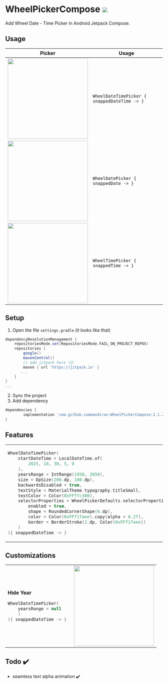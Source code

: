 # WheelPickerCompose [![](https://jitpack.io/v/commandiron/WheelPickerCompose.svg)](https://jitpack.io/#commandiron/WheelPickerCompose)

Add Wheel Date - Time Picker in Android Jetpack Compose.

## Usage
|Picker|Usage|
|------|-----|
|<img src="https://user-images.githubusercontent.com/50905347/201921058-82c7813d-b9c4-448c-a296-62465845152d.gif" width="256" height="256">|```WheelDateTimePicker { snappedDateTime -> }```|
|<img src="https://user-images.githubusercontent.com/50905347/201921069-14a8410b-5952-4130-80b0-71f9ca286a93.gif" width="256" height="256">|```WheelDatePicker { snappedDate -> }```|
|<img src="https://user-images.githubusercontent.com/50905347/201921066-b94b9fcd-c447-4b01-833f-03600e20ed44.gif" width="256" height="256">|```WheelTimePicker { snappedTime -> }```|


## Setup
1. Open the file `settings.gradle` (it looks like that)
```groovy
dependencyResolutionManagement {
    repositoriesMode.set(RepositoriesMode.FAIL_ON_PROJECT_REPOS)
    repositories {
        google()
        mavenCentral()
        // add jitpack here 👇🏽
        maven { url 'https://jitpack.io' }
       ...
    }
} 
...
```
2. Sync the project
3. Add dependency
```groovy
dependencies {
        implementation 'com.github.commandiron:WheelPickerCompose:1.1.2'
}
```

## Features

<table>
<tr>
<td>
            
```kotlin  
WheelDateTimePicker(
    startDateTime = LocalDateTime.of(
        2025, 10, 30, 5, 0
    ),
    yearsRange = IntRange(1950, 2050),
    size = DpSize(200.dp, 100.dp),
    backwardsDisabled = true,
    textStyle = MaterialTheme.typography.titleSmall,
    textColor = Color(0xFFffc300),
    selectorProperties = WheelPickerDefaults.selectorProperties(
        enabled = true,
        shape = RoundedCornerShape(0.dp),
        color = Color(0xFFf1faee).copy(alpha = 0.2f),
        border = BorderStroke(2.dp, Color(0xFFf1faee))
    )
){ snappedDateTime -> }
```
</td>
<td>  
    
<img src="https://user-images.githubusercontent.com/50905347/201922097-86422287-cbd7-40ab-bf3c-5e0475828976.gif" width="256" height="256">
    
</td>
</tr>
</table>

## Customizations 

<table>
<tr>
<td> 

**Hide Year**
    
```kotlin  
WheelDateTimePicker(
    yearsRange = null   
    )
){ snappedDateTime -> }
```

</td>
<td>  
    
<img src="https://user-images.githubusercontent.com/740393/203359785-b689933e-1230-4522-8f77-ff9ea1c6a606.png" width="256" height="256">


</td>
</tr>
</table>

## Todo ✔️
   * seamless text alpha animation ✔️
